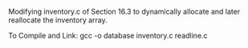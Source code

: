 Modifying inventory.c of Section 16.3 to dynamically allocate and later reallocate the inventory array.

To Compile and Link:
gcc -o database inventory.c readline.c